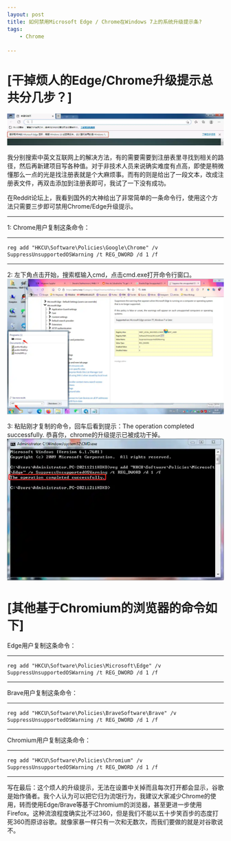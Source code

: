 ```yaml
---
layout: post
title: ﻿如何禁用Microsoft Edge / Chrome在Windows 7上的系统升级提示条?
tags:
    - Chrome

---
```

# [干掉烦人的Edge/Chrome升级提示总共分几步？]
![Chrome/Edge升级提示](https://raw.githubusercontent.com/huijingfei/Blog_Gitalk/main/Images/warning.webp)

我分别搜索中英文互联网上的解决方法，有的需要需要到注册表里寻找到相关的路径，然后再新建项目写各种值。对于非技术人员来说确实难度有点高，即使是稍微懂那么一点的光是找注册表就是个大麻烦事。而有的则是给出了一段文本，改成注册表文件，再双击添加到注册表即可，我试了一下没有成功。

在Reddit论坛上，我看到国外的大神给出了非常简单的一条命令行，使用这个方法只需要三步即可禁用Chrome/Edge升级提示。

------------------------------------------------------
1: Chrome用户复制这条命令：

------------------------------------------------------

    reg add "HKCU\Software\Policies\Google\Chrome" /v SuppressUnsupportedOSWarning /t REG_DWORD /d 1 /f

------------------------------------------------------

2: 左下角点击开始，搜索框输入cmd，点击cmd.exe打开命令行窗口。
![cmd命令行](https://raw.githubusercontent.com/huijingfei/Blog_Gitalk/main/Images/CMD.webp)

3: 粘贴刚才复制的命令，回车后看到提示：The operation completed successfully. 恭喜你，chrome的升级提示已被成功干掉。
![禁用Chrome升级提示](https://raw.githubusercontent.com/huijingfei/Blog_Gitalk/main/Images/operation.webp)

# [其他基于Chromium的浏览器的命令如下]

Edge用户复制这条命令：

------------------------------------------------------

    reg add "HKCU\Software\Policies\Microsoft\Edge" /v SuppressUnsupportedOSWarning /t REG_DWORD /d 1 /f
    
------------------------------------------------------

Brave用户复制这条命令：

------------------------------------------------------

    reg add "HKCU\Software\Policies\BraveSoftware\Brave" /v SuppressUnsupportedOSWarning /t REG_DWORD /d 1 /f
    
------------------------------------------------------

Chromium用户复制这条命令：

------------------------------------------------------

    reg add "HKCU\Software\Policies\Chromium" /v SuppressUnsupportedOSWarning /t REG_DWORD /d 1 /f
    
------------------------------------------------------

写在最后：这个烦人的升级提示，无法在设置中关掉而且每次打开都会显示，谷歌是始作俑者。我个人认为可以把它归为流氓行为，我建议大家减少Chrome的使用，转而使用Edge/Brave等基于Chromium的浏览器，甚至更进一步使用Firefox。这种流浪程度确实比不过360，但是我们不能以五十步笑百步的态度打死360而原谅谷歌。就像家暴一样只有一次和无数次，而我们要做的就是对谷歌说不。

